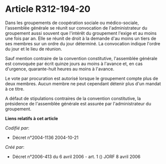 # Article R312-194-20

Dans les groupements de coopération sociale ou médico-sociale, l'assemblée générale se réunit sur convocation de
l'administrateur du groupement aussi souvent que l'intérêt du groupement l'exige et au moins une fois par an. Elle se réunit
de droit à la demande d'au moins un tiers de ses membres sur un ordre du jour déterminé. La convocation indique l'ordre du
jour et le lieu de réunion.

Sauf mention contraire de la convention constitutive, l'assemblée générale est convoquée par écrit quinze jours au moins à
l'avance et, en cas d'urgence, quarante-huit heures au moins à l'avance.

Le vote par procuration est autorisé lorsque le groupement compte plus de deux membres. Aucun membre ne peut cependant
détenir plus d'un mandat à ce titre.

A défaut de stipulations contraires de la convention constitutive, la présidence de l'assemblée générale est assurée par
l'administrateur du groupement.

**Liens relatifs à cet article**

_Codifié par_:

  - Décret n°2004-1136 2004-10-21

_Créé par_:

  - Décret n°2006-413 du 6 avril 2006 - art. 1 () JORF 8 avril 2006
